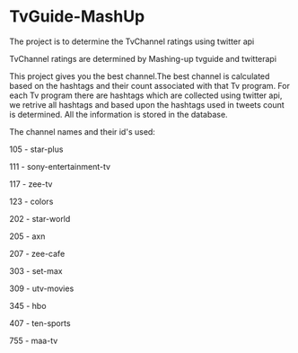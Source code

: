 TvGuide-MashUp
==============
The project is to determine the TvChannel ratings using twitter api

TvChannel ratings are determined by Mashing-up tvguide and twitterapi 

This project gives you the best channel.The best channel is calculated based on the hashtags and their count associated with that Tv program. For each Tv program there are hashtags which are collected using twitter api, we retrive all hashtags and based upon the hashtags used in tweets count is determined. All the information is stored in the database.

The channel names and their id's used:

105 - star-plus

111 - sony-entertainment-tv

117 - zee-tv

123 - colors

202 - star-world

205 - axn

207 - zee-cafe

303 - set-max

309 - utv-movies

345 - hbo

407 - ten-sports

755 - maa-tv
